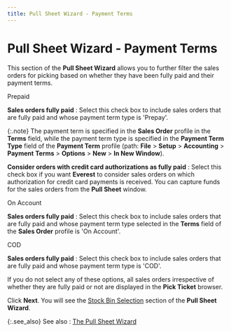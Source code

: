 ```yaml
---
title: Pull Sheet Wizard - Payment Terms
---
```


# Pull Sheet Wizard - Payment Terms


This section of the **Pull Sheet Wizard**  allows you to further filter the sales orders for picking based on whether  they have been fully paid and their payment terms.


Prepaid


**Sales orders fully paid**
: Select this check box to include sales orders that  are fully paid and whose payment term type is 'Prepay'.


{:.note}
The payment term is specified in the **Sales 
 Order** profile in the **Terms**  field, while the payment term type is specified in the **Payment 
 Term Type** field of the **Payment 
 Term** profile (path: **File**  > **Setup** > **Accounting**  > **Payment** **Terms**  > **Options** > **New**  > **In New Window**).


**Consider orders with credit card authorizations  as fully paid**
: Select this check box if you want **Everest**  to consider sales orders on which authorization for credit card payments  is received. You can capture funds for the sales orders from the **Pull Sheet** window.


On Account


**Sales orders fully paid**
: Select this check box to include sales orders that  are fully paid and whose payment term type selected in the **Terms**  field of the **Sales Order** profile  is 'On Account'.


COD


**Sales orders fully paid**
: Select this check box to include sales orders that  are fully paid and whose payment term type is 'COD'.


If you do not select any of these options, all sales orders irrespective  of whether they are fully paid or not are displayed in the **Pick 
 Ticket** browser.


Click **Next**. You will see the  [Stock Bin Selection]({{site.sp_baseurl}}/sales-docs/ordr-ff/create-a-pull-sheet/wizard/stock-bin-selection/document_criteria_-_stock_area_selection_pick_ticket_wizard.html) section of the **Pull Sheet Wizard**.


{:.see_also}
See also
: [The Pull Sheet  Wizard]({{site.sp_baseurl}}/sales-docs/ordr-ff/create-a-pull-sheet/wizard/the_pull_sheet_wizard.html)
